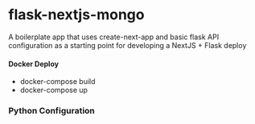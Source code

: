 # flask-nextjs-mongo

A boilerplate app that uses create-next-app and basic flask API configuration as a starting point for developing a NextJS + Flask deploy

#### Docker Deploy
- docker-compose build
- docker-compose up

### Python Configuration

 
